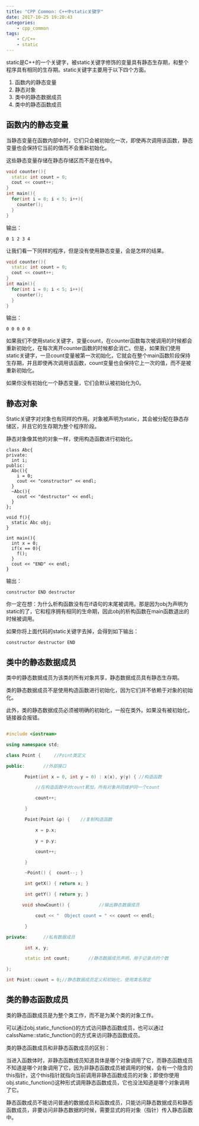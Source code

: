 ```yaml
---
title: "CPP Common: C++中static关键字"
date: 2017-10-25 19:20:43
categories:
	- cpp_common
tags:
	- C/C++
	- static
---
```


static是C++的一个关键字，被static关键字修饰的变量具有静态生存期，和整个程序具有相同的生存期。static关键字主要用于以下四个方面。

1. 函数内的静态变量
2. 静态对象
3. 类中的静态数据成员
4. 类中的静态函数成员

<!--more-->

## 函数内的静态变量

当静态变量在函数内部中时，它们只会被初始化一次，即使再次调用该函数，静态变量也会保持它当前的值而不会重新初始化。

这些静态变量存储在静态存储区而不是在栈中。

```cpp
void counter(){
  static int count = 0;
  cout << count++;
}
int main(){
  for(int i = 0; i < 5; i++){
    counter();
  }
}
```

输出：

```
0 1 2 3 4
```

让我们看一下同样的程序，但是没有使用静态变量，会是怎样的结果。

```cpp
void counter(){
  static int count = 0;
  cout << count++;
}
int main(){
  for(int i = 0; i < 5; i++){
    counter();
  }
}
```

输出：

```
0 0 0 0 0
```

如果我们不使用static关键字，变量count，在counter函数每次被调用的时候都会重新初始化，在每次离开counter函数的时候都会消亡。但是，如果我们使用static关键字，一旦count变量被第一次初始化，它就会在整个main函数阶段保持生存期，并且即使再次调用该函数，count变量也会保持它上一次的值，而不是被重新初始化。

如果你没有初始化一个静态变量，它们会默认被初始化为0。

## 静态对象

Static关键字对对象也有同样的作用。对象被声明为static，其会被分配在静态存储区，并且它的生存期为整个程序阶段。

静态对象像其他的对象一样，使用构造函数进行初始化。

```
class Abc{
private:
  int i;
public:
  Abc(){
    i = 0;
    cout << "constructor" << endl;
  }
  ~Abc(){
    cout << "destructor" << endl;
  }
};

void f(){
  static Abc obj;
}

int main(){
  int x = 0;
  if(x == 0){
    f();
  }
  cout << "END" << endl;
}
```

输出：

```
constructor END destructor
```

你一定在想：为什么析构函数没有在if语句的末尾被调用。那是因为obj为声明为static的了，它和程序拥有相同的生命期，因此obj的析构函数在main函数退出的时候被调用。

如果你将上面代码的static关键字去掉，会得到如下输出：

```
constructor destructor END
```

## 类中的静态数据成员

类中的静态数据成员为该类的所有对象共享，静态数据成员具有静态生存期。

类的静态数据成员不是使用构造函数进行初始化，因为它们并不依赖于对象的初始化。

此外，类的静态数据成员必须被明确的初始化，一般在类外。如果没有被初始化，链接器会报错。

```cpp

#include <iostream>

using namespace std;

class Point {     //Point类定义

public:       //外部接口

       Point(int x = 0, int y = 0) : x(x), y(y) { //构造函数

           //在构造函数中对count累加，所有对象共同维护同一个count

           count++;

       }

       Point(Point &p) {    //复制构造函数

           x = p.x;

           y = p.y;

           count++;

       }

       ~Point() {  count--; }

       int getX() { return x; }

       int getY() { return y; }

      void showCount() {           //输出静态数据成员

           cout << "  Object count = " << count << endl;

       }

private:      //私有数据成员

       int x, y;

       static int count;       //静态数据成员声明，用于记录点的个数

};

int Point::count = 0;//静态数据成员定义和初始化，使用类名限定
```

## 类的静态函数成员

类的静态函数成员是为整个类工作，而不是为某个类的对象工作。

可以通过obj.static_function()的方式访问静态函数成员，也可以通过calssName::static_function()的方式来访问静态函数成员。

类的静态函数成员和非静态函数成员的区别：

当进入函数体时，非静态函数成员知道具体是哪个对象调用了它，而静态函数成员不知道是哪个对象调用了它，因为非静态函数成员被调用的时候，会有一个隐含的this指针，这个this指针就指向当前调用非静态函数成员的对象；即使你使用obj.static_function()这种形式调用静态函数成员，它也没法知道是哪个对象调用了它。

静态函数成员不能访问普通的数据成员和函数成员，只能访问静态数据成员和静态函数成员，非要访问非静态数据的时候，需要显式的将对象（指针）传入静态函数中。